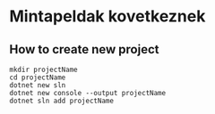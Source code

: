 # Mintapeldak kovetkeznek

## How to create new project
```
mkdir projectName
cd projectName
dotnet new sln
dotnet new console --output projectName
dotnet sln add projectName
```